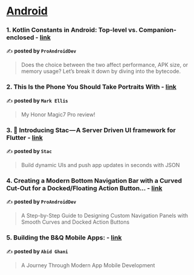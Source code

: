 
<h1><a href=https://medium.com/tag/android/recommended target="_blank" rel="noopener noreferrer">Android</a></h1>
<h3>1. Kotlin Constants in Android: Top-level vs. Companion-enclosed - <a href="https://medium.com/proandroiddev/top-level-constants-vs-companion-enclosed-constants-using-kotlin-in-android-cbb067732428" target="_blank" rel="noopener noreferrer">link</a></h3>

✍️ **posted by `ProAndroidDev`**

<blockquote>Does the choice between the two affect performance, APK size, or memory usage? Let’s break it down by diving into the bytecode.</blockquote>

<h3>2. This Is the Phone You Should Take Portraits With - <a href="https://medium.com/@markellisreviews/this-is-the-phone-you-should-take-portraits-with-50cd7d9af853" target="_blank" rel="noopener noreferrer">link</a></h3>

✍️ **posted by `Mark Ellis`**

<blockquote>My Honor Magic7 Pro review!</blockquote>

<h3>3. 🚀 Introducing Stac — A Server Driven UI framework for Flutter - <a href="https://medium.com/stac/introducing-mirai-a-server-driven-ui-framework-for-flutter-d020fd0c387d" target="_blank" rel="noopener noreferrer">link</a></h3>

✍️ **posted by `Stac`**

<blockquote>Build dynamic UIs and push app updates in seconds with JSON</blockquote>

<h3>4. Creating a Modern Bottom Navigation Bar with a Curved Cut-Out for a Docked/Floating Action Button… - <a href="https://medium.com/proandroiddev/creating-a-modern-bottom-navigation-bar-with-a-curved-cut-out-for-a-docked-floating-action-button-1e4455413024" target="_blank" rel="noopener noreferrer">link</a></h3>

✍️ **posted by `ProAndroidDev`**

<blockquote>A Step-by-Step Guide to Designing Custom Navigation Panels with Smooth Curves and Docked Action Buttons</blockquote>

<h3>5. Building the B&Q Mobile Apps: - <a href="https://medium.com/@abid.ghani/building-the-b-q-mobile-apps-ce69ab593797" target="_blank" rel="noopener noreferrer">link</a></h3>

✍️ **posted by `Abid Ghani`**

<blockquote>A Journey Through Modern App Mobile Development</blockquote>

